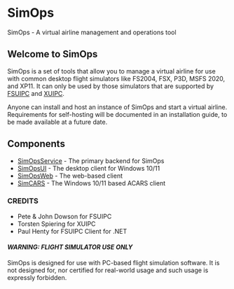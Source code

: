 # SimOps
SimOps - A virtual airline management and operations tool

## Welcome to SimOps

SimOps is a set of tools that allow you to manage a virtual airline for use with common desktop flight simulators like FS2004, FSX, P3D, MSFS 2020, and XP11. It can only be used by those simulators that are supported by [FSUIPC](http://www.fsuipc.com/) and [XUIPC](https://www.schiratti.com/xpuipc.html).

Anyone can install and host an instance of SimOps and start a virtual airline. Requirements for self-hosting will be documented in an installation guide, to be made available at a future date.

## Components

* [SimOpsService](https://github.com/PyxisInt/SimOpsService) - The primary backend for SimOps
* [SimOpsUI](https://github.com/PyxisInt/SimOpsUI) - The desktop client for Windows 10/11
* [SimOpsWeb](https://github.com/PyxisInt/SimOpsWeb) - The web-based client
* [SimCARS](https://github.com/PyxisInt/SimCARS) - The Windows 10/11 based ACARS client


### CREDITS

* Pete & John Dowson for FSUIPC
* Torsten Spiering for XUIPC
* Paul Henty for FSUIPC Client for .NET

#### **_WARNING: FLIGHT SIMULATOR USE ONLY_**

SimOps is designed for use with PC-based flight simulation software. It is not designed for, nor certified for real-world usage and such usage is expressly forbidden.
